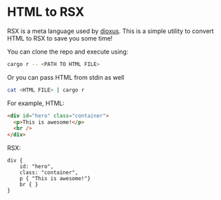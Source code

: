 # HTML to RSX

RSX is a meta language used by [dioxus](https://github.com/DioxusLabs/dioxus).
This is a simple utility to convert HTML to RSX to save you some time!

You can clone the repo and execute using:
```sh
cargo r -- <PATH TO HTML FILE>
```

Or you can pass HTML from stdin as well
```sh
cat <HTML FILE> | cargo r
```

For example, 
HTML:
```html
<div id="hero" class="container">
  <p>This is awesome!</p>
  <br />
</div>
```
RSX:
```
div { 
    id: "hero",
    class: "container",
    p { "This is awesome!"}
    br { }
}
```
